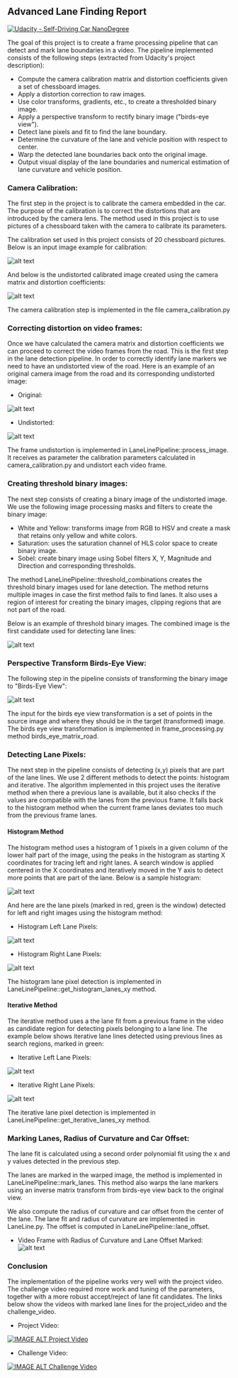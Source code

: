 ## Advanced Lane Finding Report
[![Udacity - Self-Driving Car NanoDegree](https://s3.amazonaws.com/udacity-sdc/github/shield-carnd.svg)](http://www.udacity.com/drive)

The goal of this project is to create a frame processing pipeline that can detect and mark lane boundaries in a video. 
The pipeline implemented consists of the following steps (extracted from Udacity's project description):

* Compute the camera calibration matrix and distortion coefficients given a set of chessboard images.
* Apply a distortion correction to raw images.
* Use color transforms, gradients, etc., to create a thresholded binary image.
* Apply a perspective transform to rectify binary image ("birds-eye view").
* Detect lane pixels and fit to find the lane boundary.
* Determine the curvature of the lane and vehicle position with respect to center.
* Warp the detected lane boundaries back onto the original image.
* Output visual display of the lane boundaries and numerical estimation of lane curvature and vehicle position.

### Camera Calibration:
The first step in the project is to calibrate the camera embedded in the car. The purpose of the calibration is to 
correct the distortions that are introduced by the camera lens. The method used in this project is to use pictures of a 
chessboard taken with the camera to calibrate its parameters.

The calibration set used in this project consists of 20 chessboard pictures. Below is an input image example for 
calibration:
 
![alt text](./output_images/calibration4.jpg "Calibration Input")

And below is the undistorted calibrated image created using the camera matrix and distortion coefficients:

![alt text](./output_images/calibrated4.jpg "Calibration Output")
 
The camera calibration step is implemented in the file camera_calibration.py

### Correcting distortion on video frames:
Once we have calculated the camera matrix and distortion coefficients we can proceed to correct the video frames from 
the road. This is the first step in the lane detection pipeline. In order to correctly identify lane markers we need to have
an undistorted view of the road.
Here is an example of an original camera image from the road and its corresponding undistorted image:

* Original:

![alt text](./output_images/originalf0.png "Original Camera Image")

* Undistorted:

![alt text](./output_images/undistortedf0.png "Undistorted Camera Image")

The frame undistortion is implemented in LaneLinePipeline::process_image. It receives as parameter the calibration
 parameters calculated in camera_calibration.py and undistort each video frame.

### Creating threshold binary images:
The next step consists of creating a binary image of the undistorted image. We use the following image processing masks and filters
to create the binary image:

* White and Yellow: transforms image from RGB to HSV and create a mask that retains only yellow and white colors.
* Saturation: uses the saturation channel of HLS color space to create binary image.
* Sobel: create binary image using Sobel filters X, Y, Magnitude and Direction and corresponding thresholds.

The method LaneLinePipeline::threshold_combinations creates the threshold binary images used for lane detection. The method
returns multiple images in case the first method fails to find lanes. It also uses a region of interest for creating the binary
images, clipping regions that are not part of the road.

Below is an example of threshold binary images. The combined image is the first candidate used for detecting lane lines:

![alt text](./output_images/thresholdf550.png "Binary Threshold Images")

### Perspective Transform Birds-Eye View:
The following step in the pipeline consists of transforming the binary image to "Birds-Eye View":

![alt text](./output_images/warped_thresholdf525.png "Binary Birds-Eye View")

The input for the birds eye view transformation is a set of points in the source image and where they should be
in the target (transformed) image. The birds eye view transformation is implemented in frame_processing.py method
birds_eye_matrix_road.

### Detecting Lane Pixels:
The next step in the pipeline consists of detecting (x,y) pixels that are part of the lane lines. We use 2 different
methods to detect the points: histogram and iterative. The algorithm implemented in this project uses the iterative method
when there a previous lane is available, but it also checks if the values are compatible with the lanes from the previous frame.
It falls back to the histogram method when the current frame lanes deviates too much from the previous frame lanes.

#### Histogram Method
The histogram method uses a histogram of 1 pixels in a given column of the lower half part of the image, using the peaks
in the histogram as starting X coordinates for tracing left and right lanes. A search window is applied centered in the
X coordinates and iteratively moved in the Y axis to detect more points that are part of the lane.
Below is a sample histogram:

![alt text](./output_images/lane_histogram.png "Lane Detection Histogram")

And here are the lane pixels (marked in red, green is the window) detected for left and right images using the
histogram method:

* Histogram Left Lane Pixels:

![alt text](./output_images/histogram_lane_fit_leftf500.png "Histogram Left Lane Pixels")

* Histogram Right Lane Pixels:

![alt text](./output_images/histogram_lane_fit_rightf500.png "Histogram Right Lane Pixels")

The histogram lane pixel detection is implemented in LaneLinePipeline::get_histogram_lanes_xy method.

#### Iterative Method
The iterative method uses a the lane fit from a previous frame in the video as candidate region for detecting pixels
belonging to a lane line. The example below shows iterative lane lines detected using previous lines as search regions,
marked in green:

* Iterative Left Lane Pixels:

![alt text](./output_images/iterative_lane_fit_leftf500.png "Iterative Left Lane Pixels")

* Iterative Right Lane Pixels:

![alt text](./output_images/iterative_lane_fit_rightf500.png "Iterative Right Lane Pixels")

The iterative lane pixel detection is implemented in LaneLinePipeline::get_iterative_lanes_xy method.

### Marking Lanes, Radius of Curvature and Car Offset:
The lane fit is calculated using a second order polynomial fit using the x and y values detected in the previous step. 

The lanes are marked in the warped image, the method is implemented in LaneLinePipeline::mark_lanes. This method also warps 
the lane markers using an inverse matrix transform from birds-eye view back to the original view.

We also compute the radius of curvature and car offset from the center of the lane. 
The lane fit and radius of curvature are implemented in LaneLine.py. 
The offset is computed in LaneLinePipeline::lane_offset.

* Video Frame with Radius of Curvature and Lane Offset Marked:
![alt text](./output_images/radius_offset.png "Video Frame with Radius of Curvature and Lane Offset")

### Conclusion
The implementation of the pipeline works very well with the project video. The challenge video required more work and 
tuning of the parameters, together with a more robust accept/reject of lane fit candidates. The links below show the
videos with marked lane lines for the project_video and the challenge_video. 

* Project Video:

[![IMAGE ALT Project Video](http://img.youtube.com/vi/VOgbPBuVFKY/0.jpg)](http://www.youtube.com/watch?v=VOgbPBuVFKY)

* Challenge Video:

[![IMAGE ALT Challenge Video](http://img.youtube.com/vi/t9HOA1BMOGU/0.jpg)](http://www.youtube.com/watch?v=t9HOA1BMOGU)
